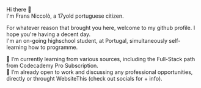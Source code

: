 Hi there 👋<br>
I'm Frans Niccolò, a 17yold portuguese citizen.

For whatever reason that brought you here, welcome to my github profile. I hope you're having a decent day.<br>
I'm an on-going highschool student, at Portugal, simultaneously self-learning how to programme.

🌱 I’m currently learning from various sources, including the Full-Stack path from Codecademy Pro Subscription.<br>
🤝 I’m already open to work and discussing any professional opportunities, directly or throught WebsiteThis (check out socials for + info).






















